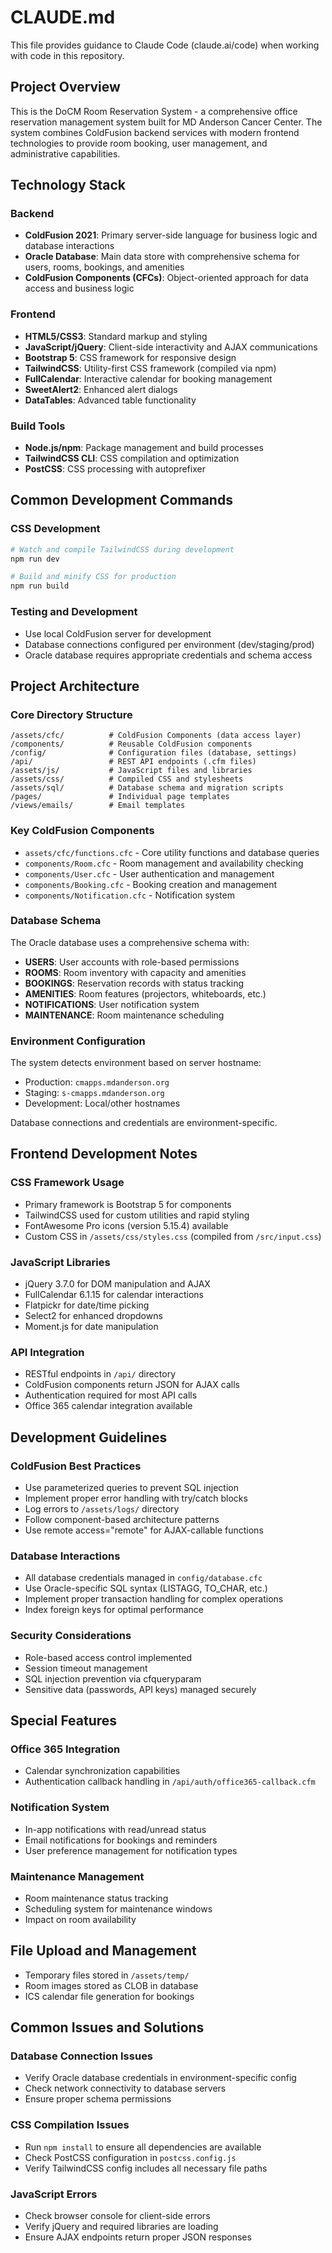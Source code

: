 # CLAUDE.md

This file provides guidance to Claude Code (claude.ai/code) when working with code in this repository.

## Project Overview

This is the DoCM Room Reservation System - a comprehensive office reservation management system built for MD Anderson Cancer Center. The system combines ColdFusion backend services with modern frontend technologies to provide room booking, user management, and administrative capabilities.

## Technology Stack

### Backend
- **ColdFusion 2021**: Primary server-side language for business logic and database interactions
- **Oracle Database**: Main data store with comprehensive schema for users, rooms, bookings, and amenities
- **ColdFusion Components (CFCs)**: Object-oriented approach for data access and business logic

### Frontend  
- **HTML5/CSS3**: Standard markup and styling
- **JavaScript/jQuery**: Client-side interactivity and AJAX communications
- **Bootstrap 5**: CSS framework for responsive design
- **TailwindCSS**: Utility-first CSS framework (compiled via npm)
- **FullCalendar**: Interactive calendar for booking management
- **SweetAlert2**: Enhanced alert dialogs
- **DataTables**: Advanced table functionality

### Build Tools
- **Node.js/npm**: Package management and build processes
- **TailwindCSS CLI**: CSS compilation and optimization
- **PostCSS**: CSS processing with autoprefixer

## Common Development Commands

### CSS Development
```bash
# Watch and compile TailwindCSS during development
npm run dev

# Build and minify CSS for production
npm run build
```

### Testing and Development
- Use local ColdFusion server for development
- Database connections configured per environment (dev/staging/prod)
- Oracle database requires appropriate credentials and schema access

## Project Architecture

### Core Directory Structure
```
/assets/cfc/          # ColdFusion Components (data access layer)
/components/          # Reusable ColdFusion components
/config/              # Configuration files (database, settings)
/api/                 # REST API endpoints (.cfm files)
/assets/js/           # JavaScript files and libraries
/assets/css/          # Compiled CSS and stylesheets
/assets/sql/          # Database schema and migration scripts
/pages/               # Individual page templates
/views/emails/        # Email templates
```

### Key ColdFusion Components
- `assets/cfc/functions.cfc` - Core utility functions and database queries
- `components/Room.cfc` - Room management and availability checking
- `components/User.cfc` - User authentication and management
- `components/Booking.cfc` - Booking creation and management
- `components/Notification.cfc` - Notification system

### Database Schema
The Oracle database uses a comprehensive schema with:
- **USERS**: User accounts with role-based permissions
- **ROOMS**: Room inventory with capacity and amenities
- **BOOKINGS**: Reservation records with status tracking
- **AMENITIES**: Room features (projectors, whiteboards, etc.)
- **NOTIFICATIONS**: User notification system
- **MAINTENANCE**: Room maintenance scheduling

### Environment Configuration
The system detects environment based on server hostname:
- Production: `cmapps.mdanderson.org`
- Staging: `s-cmapps.mdanderson.org`
- Development: Local/other hostnames

Database connections and credentials are environment-specific.

## Frontend Development Notes

### CSS Framework Usage
- Primary framework is Bootstrap 5 for components
- TailwindCSS used for custom utilities and rapid styling
- FontAwesome Pro icons (version 5.15.4) available
- Custom CSS in `/assets/css/styles.css` (compiled from `/src/input.css`)

### JavaScript Libraries
- jQuery 3.7.0 for DOM manipulation and AJAX
- FullCalendar 6.1.15 for calendar interactions
- Flatpickr for date/time picking
- Select2 for enhanced dropdowns
- Moment.js for date manipulation

### API Integration
- RESTful endpoints in `/api/` directory
- ColdFusion components return JSON for AJAX calls
- Authentication required for most API calls
- Office 365 calendar integration available

## Development Guidelines

### ColdFusion Best Practices
- Use parameterized queries to prevent SQL injection
- Implement proper error handling with try/catch blocks
- Log errors to `/assets/logs/` directory
- Follow component-based architecture patterns
- Use remote access="remote" for AJAX-callable functions

### Database Interactions
- All database credentials managed in `config/database.cfc`
- Use Oracle-specific SQL syntax (LISTAGG, TO_CHAR, etc.)
- Implement proper transaction handling for complex operations
- Index foreign keys for optimal performance

### Security Considerations
- Role-based access control implemented
- Session timeout management
- SQL injection prevention via cfqueryparam
- Sensitive data (passwords, API keys) managed securely

## Special Features

### Office 365 Integration
- Calendar synchronization capabilities
- Authentication callback handling in `/api/auth/office365-callback.cfm`

### Notification System
- In-app notifications with read/unread status
- Email notifications for bookings and reminders
- User preference management for notification types

### Maintenance Management
- Room maintenance status tracking
- Scheduling system for maintenance windows
- Impact on room availability

## File Upload and Management
- Temporary files stored in `/assets/temp/`
- Room images stored as CLOB in database
- ICS calendar file generation for bookings

## Common Issues and Solutions

### Database Connection Issues
- Verify Oracle database credentials in environment-specific config
- Check network connectivity to database servers
- Ensure proper schema permissions

### CSS Compilation Issues
- Run `npm install` to ensure all dependencies are available
- Check PostCSS configuration in `postcss.config.js`
- Verify TailwindCSS config includes all necessary file paths

### JavaScript Errors
- Check browser console for client-side errors
- Verify jQuery and required libraries are loading
- Ensure AJAX endpoints return proper JSON responses